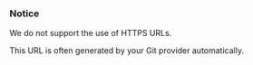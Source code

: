 <!-- usedin: [ _legacy_docker/Tutorials/1901-01-26-access-your-code.md, _node/tutorials/1901-01-26-access-your-code.md, _rails/Tutorials/1901-01-26-access-your-code.md, _skycap/tutorials/1901-01-26-access-your-code.md] -->


### Notice

We do not support the use of HTTPS URLs.




This URL is often generated by your Git provider automatically.

